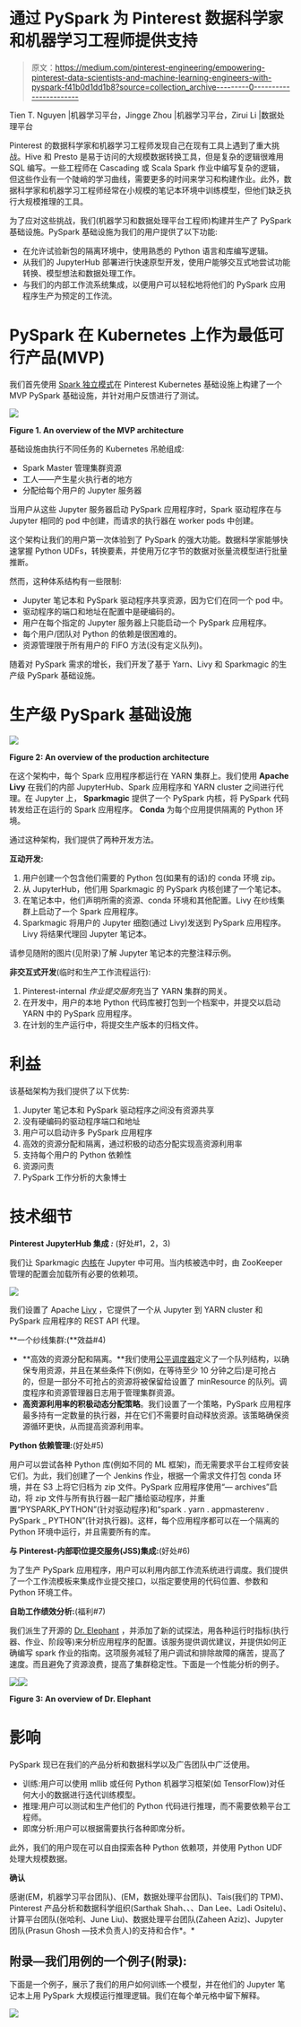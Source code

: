 # 通过 PySpark 为 Pinterest 数据科学家和机器学习工程师提供支持

> 原文：<https://medium.com/pinterest-engineering/empowering-pinterest-data-scientists-and-machine-learning-engineers-with-pyspark-f41b0d1dd1b8?source=collection_archive---------0----------------------->

Tien T. Nguyen |机器学习平台，Jingge Zhou |机器学习平台，Zirui Li |数据处理平台

Pinterest 的数据科学家和机器学习工程师发现自己在现有工具上遇到了重大挑战。Hive 和 Presto 是易于访问的大规模数据转换工具，但是复杂的逻辑很难用 SQL 编写。一些工程师在 Cascading 或 Scala Spark 作业中编写复杂的逻辑，但这些作业有一个陡峭的学习曲线，需要更多的时间来学习和构建作业。此外，数据科学家和机器学习工程师经常在小规模的笔记本环境中训练模型，但他们缺乏执行大规模推理的工具。

为了应对这些挑战，我们(机器学习和数据处理平台工程师)构建并生产了 PySpark 基础设施。PySpark 基础设施为我们的用户提供了以下功能:

*   在允许试验新包的隔离环境中，使用熟悉的 Python 语言和库编写逻辑。
*   从我们的 JupyterHub 部署进行快速原型开发，使用户能够交互式地尝试功能转换、模型想法和数据处理工作。
*   与我们的内部工作流系统集成，以便用户可以轻松地将他们的 PySpark 应用程序生产为预定的工作流。

# PySpark 在 Kubernetes 上作为最低可行产品(MVP)

我们首先使用 [Spark 独立模式](https://spark.apache.org/docs/latest/spark-standalone.html)在 Pinterest Kubernetes 基础设施上构建了一个 MVP PySpark 基础设施，并针对用户反馈进行了测试。

![](img/1238eb8cb7d55f740a4f455c1b2367cc.png)

**Figure 1\. An overview of the MVP architecture**

基础设施由执行不同任务的 Kubernetes 吊舱组成:

*   Spark Master 管理集群资源
*   工人——产生星火执行者的地方
*   分配给每个用户的 Jupyter 服务器

当用户从这些 Jupyter 服务器启动 PySpark 应用程序时，Spark 驱动程序在与 Jupyter 相同的 pod 中创建，而请求的执行器在 worker pods 中创建。

这个架构让我们的用户第一次体验到了 PySpark 的强大功能。数据科学家能够快速掌握 Python UDFs，转换要素，并使用万亿字节的数据对张量流模型进行批量推断。

然而，这种体系结构有一些限制:

*   Jupyter 笔记本和 PySpark 驱动程序共享资源，因为它们在同一个 pod 中。
*   驱动程序的端口和地址在配置中是硬编码的。
*   用户在每个指定的 Jupyter 服务器上只能启动一个 PySpark 应用程序。
*   每个用户/团队对 Python 的依赖是很困难的。
*   资源管理限于所有用户的 FIFO 方法(没有定义队列)。

随着对 PySpark 需求的增长，我们开发了基于 Yarn、Livy 和 Sparkmagic 的生产级 PySpark 基础设施。

# 生产级 PySpark 基础设施

![](img/f382b10bdc3a31dc8d0bbfc66ed7a3e4.png)

**Figure 2: An overview of the production architecture**

在这个架构中，每个 Spark 应用程序都运行在 YARN 集群上。我们使用 **Apache Livy** 在我们的内部 JupyterHub、Spark 应用程序和 YARN cluster 之间进行代理。在 Jupyter 上， **Sparkmagic** 提供了一个 PySpark 内核，将 PySpark 代码转发给正在运行的 Spark 应用程序。 **Conda** 为每个应用提供隔离的 Python 环境。

通过这种架构，我们提供了两种开发方法。

**互动开发:**

1.  用户创建一个包含他们需要的 Python 包(如果有的话)的 conda 环境 zip。
2.  从 JupyterHub，他们用 Sparkmagic 的 PySpark 内核创建了一个笔记本。
3.  在笔记本中，他们声明所需的资源、conda 环境和其他配置。Livy 在纱线集群上启动了一个 Spark 应用程序。
4.  Sparkmagic 将用户的 Jupyter 细胞(通过 Livy)发送到 PySpark 应用程序。Livy 将结果代理回 Jupyter 笔记本。

请参见随附的图片(见附录)了解 Jupyter 笔记本的完整注释示例。

**非交互式开发**(临时和生产工作流程运行):

1.  Pinterest-internal *作业提交服务*充当了 YARN 集群的网关。
2.  在开发中，用户的本地 Python 代码库被打包到一个档案中，并提交以启动 YARN 中的 PySpark 应用程序。
3.  在计划的生产运行中，将提交生产版本的归档文件。

# 利益

该基础架构为我们提供了以下优势:

1.  Jupyter 笔记本和 PySpark 驱动程序之间没有资源共享
2.  没有硬编码的驱动程序端口和地址
3.  用户可以启动许多 PySpark 应用程序
4.  高效的资源分配和隔离，通过积极的动态分配实现高资源利用率
5.  支持每个用户的 Python 依赖性
6.  资源问责
7.  PySpark 工作分析的大象博士

# 技术细节

**Pinterest JupyterHub 集成 *:*** (好处#1，2，3)

我们让 Sparkmagic [内核](https://github.com/jupyter-incubator/sparkmagic)在 Jupyter 中可用。当内核被选中时，由 ZooKeeper 管理的配置会加载所有必要的依赖项。

![](img/0304a852daeca8647ca53b3a074c8f39.png)

我们设置了 Apache [Livy](https://livy.apache.org/) ，它提供了一个从 Jupyter 到 YARN cluster 和 PySpark 应用程序的 REST API 代理。

**一个纱线集群:(**效益#4)

*   **高效的资源分配和隔离。**我们使用[公平调度器](https://hadoop.apache.org/docs/r2.4.1/hadoop-yarn/hadoop-yarn-site/FairScheduler.html)定义了一个队列结构，以确保专用资源，并且在某些条件下(例如，在等待至少 10 分钟之后)是可抢占的，但是一部分不可抢占的资源将被保留给设置了 minResource 的队列。调度程序和资源管理器日志用于管理集群资源。
*   **高资源利用率的积极动态分配策略**。我们设置了一个策略，PySpark 应用程序最多持有一定数量的执行器，并在它们不需要时自动释放资源。该策略确保资源循环更快，从而提高资源利用率。

**Python 依赖管理:**(好处#5)

用户可以尝试各种 Python 库(例如不同的 ML 框架)，而无需要求平台工程师安装它们。为此，我们创建了一个 Jenkins 作业，根据一个需求文件打包 conda 环境，并在 S3 上将它归档为 zip 文件。PySpark 应用程序使用“— archives”启动，将 zip 文件与所有执行器一起广播给驱动程序，并重置“PYSPARK_PYTHON”(针对驱动程序)和“spark . yarn . appmasterenv . PySpark _ PYTHON”(针对执行器)。这样，每个应用程序都可以在一个隔离的 Python 环境中运行，并且需要所有的库。

**与 Pinterest-内部职位提交服务(JSS)集成:**(好处#6)

为了生产 PySpark 应用程序，用户可以利用内部工作流系统进行调度。我们提供了一个工作流模板来集成作业提交接口，以指定要使用的代码位置、参数和 Python 环境工件。

**自助工作绩效分析:**(福利#7)

我们派生了开源的 [Dr. Elephant](https://github.com/linkedin/dr-elephant) ，并添加了新的试探法，用各种运行时指标(执行器、作业、阶段等)来分析应用程序的配置。该服务提供调优建议，并提供如何正确编写 spark 作业的指南。这项服务减轻了用户调试和排除故障的痛苦，提高了速度。而且避免了资源浪费，提高了集群稳定性。下面是一个性能分析的例子。

![](img/001f64bd60cb5a569a801b301ebe969d.png)![](img/1350e3af493e9b83aee0de2ef18c379b.png)

**Figure 3: An overview of Dr. Elephant**

# 影响

PySpark 现已在我们的产品分析和数据科学以及广告团队中广泛使用。

*   训练:用户可以使用 mllib 或任何 Python 机器学习框架(如 TensorFlow)对任何大小的数据进行迭代训练模型。
*   推理:用户可以测试和生产他们的 Python 代码进行推理，而不需要依赖平台工程师。
*   即席分析:用户可以根据需要执行各种即席分析。

此外，我们的用户现在可以自由探索各种 Python 依赖项，并使用 Python UDF 处理大规模数据。

**确认**

感谢(EM，机器学习平台团队)、(EM，数据处理平台团队)、Tais(我们的 TPM)、Pinterest 产品分析和数据科学组织(Sarthak Shah、、、Dan Lee、Ladi Ositelu)、计算平台团队(张哈利、June Liu)、数据处理平台团队(Zaheen Aziz)、Jupyter 团队(Prasun Ghosh —技术负责人)的支持和合作*。*

## **附录—我们用例的一个例子(附录):**

下面是一个例子，展示了我们的用户如何训练一个模型，并在他们的 Jupyter 笔记本上用 PySpark 大规模运行推理逻辑。我们在每个单元格中留下解释。

![](img/4e8db794782d292d2126b09ab4be103c.png)